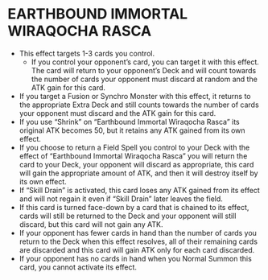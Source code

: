 # EARTHBOUND IMMORTAL WIRAQOCHA RASCA

*   This effect targets 1-3 cards you control.
    *   If you control your opponent’s card, you can target it with this effect. The card will return to your opponent’s Deck and will count towards the number of cards your opponent must discard at random and the ATK gain for this card.
*   If you target a Fusion or Synchro Monster with this effect, it returns to the appropriate Extra Deck and still counts towards the number of cards your opponent must discard and the ATK gain for this card.
*   If you use “Shrink” on “Earthbound Immortal Wiraqocha Rasca” its original ATK becomes 50, but it retains any ATK gained from its own effect.
*   If you choose to return a Field Spell you control to your Deck with the effect of “Earthbound Immortal Wiraqocha Rasca” you will return the card to your Deck, your opponent will discard as appropriate, this card will gain the appropriate amount of ATK, and then it will destroy itself by its own effect.
*   If “Skill Drain” is activated, this card loses any ATK gained from its effect and will not regain it even if “Skill Drain” later leaves the field.
*   If this card is turned face-down by a card that is chained to its effect, cards will still be returned to the Deck and your opponent will still discard, but this card will not gain any ATK.
*   If your opponent has fewer cards in hand than the number of cards you return to the Deck when this effect resolves, all of their remaining cards are discarded and this card will gain ATK only for each card discarded.
*   If your opponent has no cards in hand when you Normal Summon this card, you cannot activate its effect.

